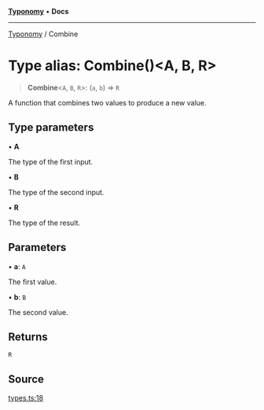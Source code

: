 [**Typonomy**](../README.md) • **Docs**

***

[Typonomy](../globals.md) / Combine

# Type alias: Combine()\<A, B, R\>

> **Combine**\<`A`, `B`, `R`\>: (`a`, `b`) => `R`

A function that combines two values to produce a new value.

## Type parameters

• **A**

The type of the first input.

• **B**

The type of the second input.

• **R**

The type of the result.

## Parameters

• **a**: `A`

The first value.

• **b**: `B`

The second value.

## Returns

`R`

## Source

[types.ts:18](https://github.com/softcraft-development/typonomy/blob/f77f6002b19dd65199e89540af6d271db08bf123/src/types.ts#L18)
